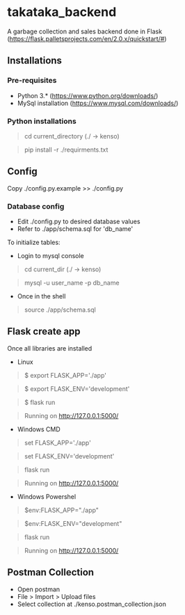 # takataka_backend
A garbage collection and sales backend done in Flask (https://flask.palletsprojects.com/en/2.0.x/quickstart/#)


## Installations
### Pre-requisites
- Python 3.* (https://www.python.org/downloads/)
- MySql installation (https://www.mysql.com/downloads/)

### Python installations
> cd current_directory (./ -> kenso)

> pip install -r ./requirments.txt

## Config
Copy ./config.py.example >> ./config.py

### Database config
- Edit ./config.py to desired database values
- Refer to ./app/schema.sql for 'db_name'

To initialize tables:
- Login to mysql console
> cd current_dir (./ -> kenso)

> mysql -u user_name -p db_name

- Once in the shell
>  source ./app/schema.sql

## Flask create app
Once all libraries are installed
- Linux
> $ export FLASK_APP='./app'

> $ export FLASK_ENV='development'

> $ flask run

> Running on http://127.0.0.1:5000/


- Windows CMD
> set FLASK_APP='./app'

> set FLASK_ENV='development'

> flask run

> Running on http://127.0.0.1:5000/

- Windows Powershel
> $env:FLASK_APP="./app"

> $env:FLASK_ENV="development"

> flask run

> Running on http://127.0.0.1:5000/

## Postman Collection
- Open postman
- File > Import > Upload files
- Select collection at ./kenso.postman_collection.json

